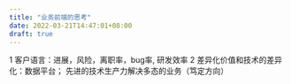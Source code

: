 ```yaml
---
title: "业务前端的思考"
date: 2022-03-21T14:47:01+08:00
draft: true
---
```


1 客户语言：进展，风险，离职率，bug率, 研发效率
2 差异化价值和技术的差异化：数据平台； 先进的技术生产力解决多态的业务（笃定方向）
